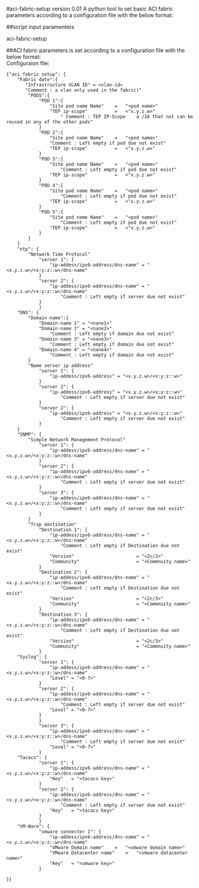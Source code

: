 #aci-fabric-setup version 0.01
A python tool to set basic ACI fabric parameters according to a configuration file with the below format:##script input paramenters

aci-fabric-setup <apic-url> <user-id> <password> <configuration file>##ACI fabric parameters is set according to a configuration file with the below format:						Configuraion file:

	{"aci fabric setup": {
		"Fabric date":{
		   "Infrastructure VLAN ID" = <vlan-id>
		   "Comment : a vlan only used in the fabric)" 
			"PODS":{
				"POD 1":{
					"Site pod name Name"	=	"<pod name>"
					"TEP ip-scope"			=	<"x.y.z.w>"
						" Comment : TEP IP-Scope	a /16 that not can be reused in any of the other pods"
				}
				"POD 2":{
					"Site pod name Name"	=	"<pod name>"
					"Comment : Left empty if pod due not exist"
					"TEP ip-scope"			=	<"x.y.z.w>"
				}
				"POD 3":{
					"Site pod name Name"	=	"<pod name>"
						"Comment : Left empty if pod due not exist"
					"TEP ip-scope"			=	<"x.y.z.w>"
				}
				"POD 4":{
					"Site pod name Name"	=	"<pod name>"
						"Comment : Left empty if pod due not exist"
					"TEP ip-scope"			=	<"x.y.z.w>"
				}
				"POD 5":{
					"Site pod name Name"	=	"<pod name>"
						"Comment : Left empty if pod due not exist"
					"TEP ip-scope"			=	<"x.y.z.w>"
				}
			}
		}
		"ntp": {
			"Network Time Protocol"
   		 		"server 1": { 
      				"ip-addess/ipv6-address/dns-name" = "<x.y.z.w>/<x:y:z::w>/dns-name"
    			}
    			"server 2": { 
      				"ip-addess/ipv6-address/dns-name" = "<x.y.z.w>/<x:y:z::w>/dns-name"
						"Comment : Left empty if server due not exist"
    			}
    			}
		"DNS": {
			"Domain-name":{
				"Domain-name 1" = "<nane1>"
				"Domain-name 2" = "<nane2>"
					"Comment : Left empty if domain due not exist"
				"Domain-name 3" = "<nane3>"
					"Comment : Left empty if domain due not exist"
				"Domain-name 4" = "<nane4>"
					"Comment : Left empty if domain due not exist"
			}
			"Name server ip address"
   		 		"server 1": { 
      				"ip-addess/ipv6-address" = "<x.y.z.w>/<x:y:z::w>"
    			}
    			"server 2": { 
      				"ip-addess/ipv6-address" = "<x.y.z.w>/<x:y:z::w>"
						"Comment : Left empty if server due not exist"
    			}
    			"server 2": { 
      				"ip-addess/ipv6-address" = "<x.y.z.w>/<x:y:z::w>"
						"Comment : Left empty if server due not exist"
    			}
    	}
		"SNMP": {
			"Simple Network Management Protocol"
   		 		"server 1": { 
      				"ip-addess/ipv6-address/dns-name" = "<x.y.z.w>/<x:y:z::w>/dns-name"
    			}
    			"server 2": { 
      				"ip-addess/ipv6-address/dns-name" = "<x.y.z.w>/<x:y:z::w>/dns-name"
						"Comment : Left empty if server due not exist"
    			}
    			"server 3": { 
      				"ip-addess/ipv6-address/dns-name" = "<x.y.z.w>/<x:y:z::w>/dns-name"
						"Comment : Left empty if server due not exist"
    			}
    		}
			"Trap destination"
    			"Destination 1": { 
      				"ip-addess/ipv6-address/dns-name" = "<x.y.z.w>/<x:y:z::w>/dns-name"
						"Comment : Left empty if Destination due not exist"
					"Version"						= "<2c/3>"
					"Community"						= "<Commnuity name>"
    			}
    			"Destination 2": { 
      				"ip-addess/ipv6-address/dns-name" = "<x.y.z.w>/<x:y:z::w>/dns-name"
						"Comment : Left empty if Destination due not exist"
					"Version"						= "<2c/3>"
					"Community"						= "<Commnuity name>"
    			}
    			"Destination 3": { 
      				"ip-addess/ipv6-address/dns-name" = "<x.y.z.w>/<x:y:z::w>/dns-name"
						"Comment : Left empty if Destination due not exist"
					"Version"						= "<2c/3>"
					"Community"						= "<Commnuity name>"
    			}
		"Syslog": {
   		 		"server 1": { 
      				"ip-addess/ipv6-address/dns-name" = "<x.y.z.w>/<x:y:z::w>/dns-name"
					"Level"	= "<0-7>"
    			}
    			"server 2": { 
      				"ip-addess/ipv6-address/dns-name" = "<x.y.z.w>/<x:y:z::w>/dns-name"
						"Comment : Left empty if server due not exist"
					"Level"	= "<0-7>"
    			}
    			}
    			"server 3": { 
      				"ip-addess/ipv6-address/dns-name" = "<x.y.z.w>/<x:y:z::w>/dns-name"
						"Comment : Left empty if server due not exist"
					"Level"	= "<0-7>"
    			}
		"Tacacs": {
   		 		"server 1": { 
      				"ip-addess/ipv6-address/dns-name" = "<x.y.z.w>/<x:y:z::w>/dns-name"
					"Key"	= "<tacacs key>"
    			}
    			"server 2": { 
      				"ip-addess/ipv6-address/dns-name" = "<x.y.z.w>/<x:y:z::w>/dns-name"
						"Comment : Left empty if server due not exist"
					"Key"	= "<tacacs key>"
    			}
    			}
		"VM-Ware": {
   		 		"vmware connecter 1": { 
      				"ip-addess/ipv6-address/dns-name" = "<x.y.z.w>/<x:y:z::w>/dns-name"
					"VMware Domain name"	=	"<vmware domain name>"
					"VMware Datacenter name"	=	"<vmware datacenter name>"
					"Key"	= "<vmware key>"
    			}
    	
    }}	

